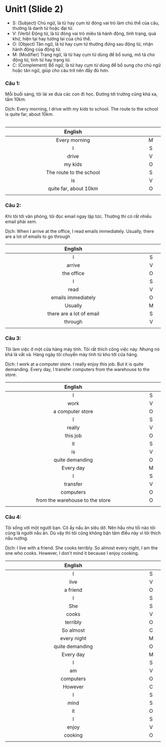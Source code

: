 # Unit1 (Slide 2)

- S: (Subject) Chủ ngữ, là từ hay cụm từ đóng vai trò làm chủ thể của câu, thường là danh từ hoặc đại từ.
- V: (Verb) Động từ, là từ đóng vai trò miêu tả hành động, tình trạng, quá khứ, hiện tại hay tương lai của chủ thể.
- O: (Object) Tân ngữ, là từ hay cụm từ thường đứng sau động từ, nhận hành động của động từ.
- M: (Modifier) Trạng ngữ, là từ hay cụm từ dùng để bổ sung, mô tả cho động từ, tính từ hay trạng từ.
- C: (Complement) Bổ ngữ, là từ hay cụm từ dùng để bổ sung cho chủ ngữ hoặc tân ngữ, giúp cho câu trở nên đầy đủ hơn.

### Câu 1:

Mỗi buổi sáng, tôi lái xe đưa các con đi học. Đường tới trường cũng khá xa, tầm 10km.

Dịch: Every morning, I drive with my kids to school. The route to the school is quite far, about 10km.<br><br>

| English | |
| :-: |:-: |
| Every morning| M |
| I| S |
| drive| V |
| my kids| O |
| The route to the school| S |
| is| V |
| quite far, about 10km| O |
|<img width=1500/>|<img width=150/>|


### Câu 2:
Khi tôi tới văn phòng, tôi đọc email ngay lập tức. Thường thì có rất nhiều email phải xem.

Dịch: When I arrive at the office, I read emails immediately. Usually, there are a lot of emails to go through

| English | |
| :-: |:-: |
| I| S |
| arrive| V |
| the office| O |
| I| S |
| read| V |
| emails immediately| O |
| Usually| M |
| there are a lot of email| S |
|through|V|
|<img width=1500/>|<img width=150/>|

### Câu 3:
Tôi làm việc ở một cửa hàng máy tính. Tôi rất thích công việc này. Nhưng nó khá là vất vả. Hàng ngày tôi chuyển máy tính từ kho tới cửa hàng.

Dịch: I work at a computer store. I really enjoy this job. But it is quite demanding. Every day, I transfer computers from the warehouse to the store.

| English | |
| :-: |:-: |
| I| S |
| work| V |
| a computer store| O |
| I| S |
| really| V |
| this job | O |
| it| S |
| is| V |
| quite demanding| O |
|Every day|M|
|I|S|
|transfer|V|
|computers|O|
|from the warehouse to the store|O|
|<img width=1500/>|<img width=150/>|

### Câu 4:

Tôi sống với một người bạn. Cô ấy nấu ăn siêu dở. Nên hầu như tối nào tôi cũng là người nấu ăn. Dù vậy thì tôi cũng không bận tâm điều này vì tôi thích nấu nướng.

Dịch: I live with a friend. She cooks terribly. So almost every night, I am the one who cooks. However, I don't mind it because I enjoy cooking.


| English | |
| :-: |:-: |
| I| S |
| live| V |
| a friend| O |
| I| S |
| She| S |
| cooks | V |
| terribly| O |
|So almost| C|
| every night| M |
| quite demanding| O |
|Every day|M|
|I|S|
|am|V|
|computers|O|
|However|C
|I|S|
|mind|S|
|it|O|
|I|S|
|enjoy|V|
|cooking|O|
|<img width=1500/>|<img width=150/>|

